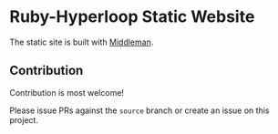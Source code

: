 # Ruby-Hyperloop Static Website

The static site is built with [Middleman](https://middlemanapp.com/).

## Contribution

Contribution is most welcome!

Please issue PRs against the `source` branch or create an issue on this project.  
